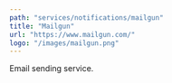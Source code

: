 ```yaml
---
path: "services/notifications/mailgun"
title: "Mailgun"
url: "https://www.mailgun.com/"
logo: "/images/mailgun.png"
---
```


Email sending service.
